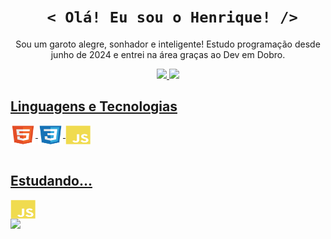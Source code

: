 <h1 align="center"><code> < Olá! Eu sou o Henrique! /></code> </h1>
<p align="center">Sou um garoto alegre, sonhador e inteligente! Estudo programação desde junho de 2024 e entrei na área graças ao Dev em Dobro.</p>

 <div align="center">
   <a href="https://github.com/DevHenriqueK">
   <img height="180em" src="https://github-readme-stats.vercel.app/api?username=DevHenriqueK&show_icons=true&theme=tokyonight&include_all_commits=true&count_private=true"/>
   <img height="180em" src="https://github-readme-stats.vercel.app/api/top-langs/?username=DevHenriqueK&layout=compact&langs_count=6&theme=tokyonight"/>
</div>

<h2>Linguagens e Tecnologias</h2>
<div>
  <img align="center" alt="HTML" height="30" width="40" src="https://raw.githubusercontent.com/devicons/devicon/master/icons/html5/html5-original.svg">
  <img align="center" alt="CSS" height="30" width="40" src="https://raw.githubusercontent.com/devicons/devicon/master/icons/css3/css3-original.svg">
  <img align="center" alt="Js" height="30" width="40" src="https://raw.githubusercontent.com/devicons/devicon/master/icons/javascript/javascript-plain.svg">
</div> <br>

<h2>Estudando...</h2>
<img align="center" alt="Js" height="30" width="40" src="https://raw.githubusercontent.com/devicons/devicon/master/icons/javascript/javascript-plain.svg">
 
<br>
 

 
<div> 
  <a href="https://www.instagram.com/henriqueks2609" target="_blank"><img src="https://img.shields.io/badge/-Instagram-%23E4405F?style=for-the-badge&logo=instagram&logoColor=white" target="_blank"></a>
</div>

<!--
**DevHenriqueK/DevHenriqueK** is a ✨ _special_ ✨ repository because its `README.md` (this file) appears on your GitHub profile.

Here are some ideas to get you started:

- 🔭 I’m currently working on ...
- 🌱 I’m currently learning ...
- 👯 I’m looking to collaborate on ...
- 🤔 I’m looking for help with ...
- 💬 Ask me about ...
- 📫 How to reach me: ...
- 😄 Pronouns: ...
- ⚡ Fun fact: ...
-->

